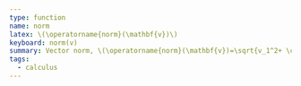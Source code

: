 ```yaml
---
type: function
name: norm
latex: \(\operatorname{norm}(\mathbf{v})\)
keyboard: norm(v)
summary: Vector norm, \(\operatorname{norm}(\mathbf{v})=\sqrt{v_1^2+ \cdots +v_n^2}\)
tags:
  - calculus
---
```

